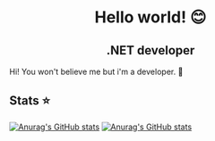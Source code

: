 <h1 align="center">Hello world! 😊</h1>
<h2 align="center">.NET developer</h2>

Hi! You won't believe me but i'm a developer. 🤪

## Stats ⭐

[![Anurag's GitHub stats](https://github-readme-stats.vercel.app/api/top-langs/?username=eptagone&hide=dockerfile&show_icons=true&locale=en&theme=codeSTACKr&hide_border=true&layout=compact&langs_count=10)](https://github.com/anuraghazra/github-readme-stats)
[![Anurag's GitHub stats](https://github-readme-stats.vercel.app/api?username=eptagone&hide=prs&show_icons=true&locale=en&theme=codeSTACKr&hide_border=true)](https://github.com/anuraghazra/github-readme-stats)
